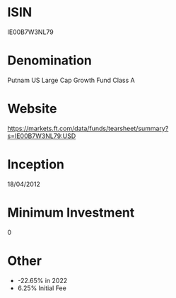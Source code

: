 # ISIN
IE00B7W3NL79

# Denomination
Putnam US Large Cap Growth Fund Class A

# Website
https://markets.ft.com/data/funds/tearsheet/summary?s=IE00B7W3NL79:USD

# Inception
18/04/2012

# Minimum Investment
0

# Other
* -22.65% in 2022
* 6.25% Initial Fee
